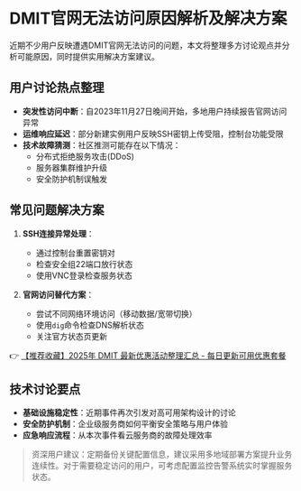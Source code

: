# DMIT官网无法访问原因解析及解决方案

近期不少用户反映遭遇DMIT官网无法访问的问题，本文将整理多方讨论观点并分析可能原因，同时提供实用解决方案建议。

## 用户讨论热点整理
- **突发性访问中断**：自2023年11月27日晚间开始，多地用户持续报告官网访问异常
- **运维响应延迟**：部分新建实例用户反映SSH密钥上传受阻，控制台功能受限
- **技术故障猜测**：社区推测可能存在以下情况：
  - 分布式拒绝服务攻击(DDoS)
  - 服务器集群维护升级
  - 安全防护机制误触发

## 常见问题解决方案
1. **SSH连接异常处理**：
   - 通过控制台重置密钥对
   - 检查安全组22端口放行状态
   - 使用VNC登录检查服务状态

2. **官网访问替代方案**：
   - 尝试不同网络环境访问（移动数据/宽带切换）
   - 使用`dig`命令检查DNS解析状态
   - 关注官方状态页更新

👉 [【推荐收藏】2025年 DMIT 最新优惠活动整理汇总 - 每日更新可用优惠套餐](https://bit.ly/dmit_coupon)

## 技术讨论要点
- **基础设施稳定性**：近期事件再次引发对高可用架构设计的讨论
- **安全防护机制**：企业级服务商如何平衡安全策略与用户体验
- **应急响应流程**：从本次事件看云服务商的故障处理效率

> 资深用户建议：定期备份关键配置信息，建议采用多地域部署方案提升业务连续性。对于需要稳定访问的用户，可考虑配置监控告警系统实时掌握服务状态。